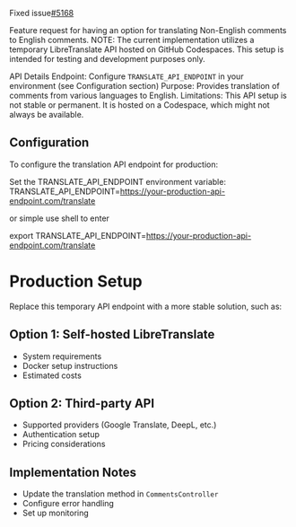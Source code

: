 Fixed issue[#5168](https://github.com/CircuitVerse/CircuitVerse/issues/5168)

Feature request for having an option for translating Non-English comments to English comments.
NOTE: The current implementation utilizes a temporary LibreTranslate API hosted on GitHub Codespaces. This setup is intended for testing and development purposes only.

API Details
Endpoint: Configure `TRANSLATE_API_ENDPOINT` in your environment (see Configuration section)
Purpose: Provides translation of comments from various languages to English.
Limitations:
This API setup is not stable or permanent.
It is hosted on a Codespace, which might not always be available.


## Configuration
To configure the translation API endpoint for production:

Set the TRANSLATE_API_ENDPOINT environment variable:
TRANSLATE_API_ENDPOINT=https://your-production-api-endpoint.com/translate

or simple use shell to enter 

export TRANSLATE_API_ENDPOINT=https://your-production-api-endpoint.com/translate

# Production Setup

Replace this temporary API endpoint with a more stable solution, such as:

## Option 1: Self-hosted LibreTranslate
- System requirements
- Docker setup instructions
- Estimated costs

## Option 2: Third-party API
- Supported providers (Google Translate, DeepL, etc.)
- Authentication setup
- Pricing considerations

## Implementation Notes
- Update the translation method in `CommentsController`
- Configure error handling
- Set up monitoring